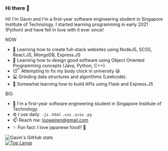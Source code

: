 ### Hi there 👋

Hi! I'm Gavin and I'm a first-year software engineering student in Singapore Institute of Technology. I started learning programming in early 2021 (Python) and have fell in love with it ever since! 

NOW
- :notebook_with_decorative_cover: Learning how to create full-stack websites using NodeJS, SCSS, React.JS, MongoDB, Express.JS
- :orange_book: Learning how to design good software using Object Oriented Programming concepts (Java, Python, C++).
- :sleeping: Attempting to fix my body clock in university :smiley:
- :computer: Grinding data structures and algorithms (Leetcode).
- :hammer: Somewhat learning how to build APIs using Flask and Express.JS

BIO
- :school: I'm a first-year software engineering student in Singapore Institute of Technology.
- ⚙️ I use daily: `.js` `.html` `.css` `.scss` `.py` 
- 📫 Reach me: [looweiren@gmail.com](mailto:looweiren@gmail.com)
- :sparkles: Fun fact: I love japanese food!! :sushi:

![Gavin's GitHub stats](https://github-readme-stats.vercel.app/api?username=rawsashimi1604&show_icons=true&theme=tokyonight&hide=issues,contribs) 
<br>
[![Top Langs](https://github-readme-stats.vercel.app/api/top-langs/?username=rawsashimi1604&theme=tokyonight&exclude_repo=1004_Project)](https://github.com/rawsashimi1604/github-readme-stats)
